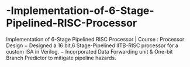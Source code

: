 # -Implementation-of-6-Stage-Pipelined-RISC-Processor
 Implementation of 6-Stage Pipelined RISC Processor | Course : Processor Design  − Designed a 16 bit,6 Stage-Pipelined IITB-RISC processor for a custom ISA in Verilog.  − Incorporated Data Forwarding unit &amp; One-bit Branch Predictor to mitigate pipeline hazards.
